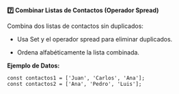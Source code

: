 <strong>7️⃣ Combinar Listas de Contactos (Operador Spread)</strong>

Combina dos listas de contactos sin duplicados:

- Usa Set y el operador spread para eliminar duplicados.

- Ordena alfabéticamente la lista combinada.

<strong>Ejemplo de Datos:</strong>
```
const contactos1 = ['Juan', 'Carlos', 'Ana'];
const contactos2 = ['Ana', 'Pedro', 'Luis'];
```
